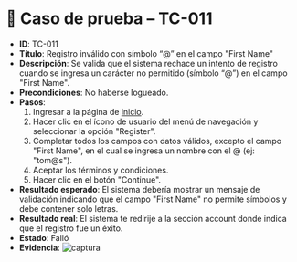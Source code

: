 # 🧪 Caso de prueba – TC-011

- **ID**: TC-011
- **Título**: Registro inválido con símbolo “@” en el campo "First Name"
- **Descripción**: Se valida que el sistema rechace un intento de registro cuando se ingresa un carácter no permitido (símbolo “@”) en el campo "First Name".
- **Precondiciones**: No haberse logueado.
- **Pasos**:
  1. Ingresar a la página de [inicio](https://opencart.abstracta.us/).
  2. Hacer clic en el ícono de usuario del menú de navegación y seleccionar la opción "Register".
  3. Completar todos los campos con datos válidos, excepto el campo "First Name", en el cual se ingresa un nombre con el @ (ej: "tom@s").
  4. Aceptar los términos y condiciones.
  5. Hacer clic en el botón "Continue".
- **Resultado esperado**: El sistema debería mostrar un mensaje de validación indicando que el campo "First Name" no permite símbolos y debe contener solo letras.
- **Resultado real**: El sistema te redirije a la sección account donde indica que el registro fue un éxito.
- **Estado**: Falló
- **Evidencia**: ![captura](../evidencias/captura-registro-exitoso.png)
